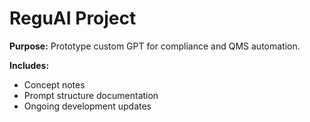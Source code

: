 # ReguAI Project

**Purpose:** Prototype custom GPT for compliance and QMS automation.

**Includes:**
- Concept notes
- Prompt structure documentation
- Ongoing development updates
